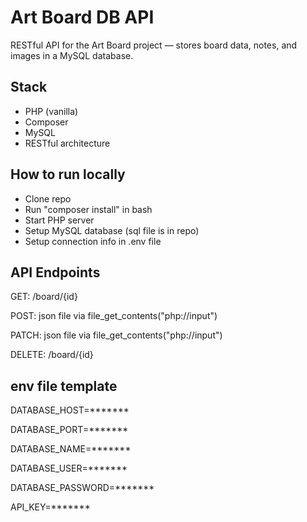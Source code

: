 # Art Board DB API

RESTful API for the Art Board project — stores board data, notes, and images in a MySQL database.

## Stack

- PHP (vanilla)
- Composer
- MySQL
- RESTful architecture

## How to run locally

- Clone repo
- Run "composer install" in bash
- Start PHP server
- Setup MySQL database (sql file is in repo)
- Setup connection info in .env file

## API Endpoints
GET: /board/{id}

POST: json file via file_get_contents("php://input")

PATCH: json file via file_get_contents("php://input")

DELETE: /board/{id}

## env file template
DATABASE_HOST=*******

DATABASE_PORT=*******

DATABASE_NAME=*******

DATABASE_USER=*******

DATABASE_PASSWORD=*******

API_KEY=*******
